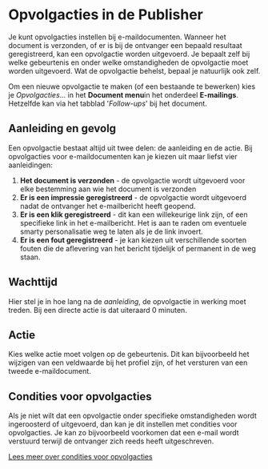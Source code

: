 # Opvolgacties in de Publisher

Je kunt opvolgacties instellen bij e-maildocumenten. Wanneer het document
is verzonden, of er is bij de ontvanger een bepaald resultaat
geregistreerd, kan een opvolgactie worden uitgevoerd. Je bepaalt zelf
bij welke gebeurtenis en onder welke omstandigheden de opvolgactie moet
worden uitgevoerd. Wat de opvolgactie behelst, bepaal je natuurlijk ook
zelf.

Om een nieuwe opvolgactie te maken (of een bestaande te bewerken) kies
je *Opvolgacties*... in het **Document menu**in het onderdeel
**E-mailings**. Hetzelfde kan via het tabblad '*Follow-ups*' bij het
document.

Aanleiding en gevolg
--------------------

Een opvolgactie bestaat altijd uit twee delen: de aanleiding en de
actie. Bij opvolgacties voor e-maildocumenten kan je kiezen uit maar
liefst vier aanleidingen:

1.  **Het document is verzonden** - de opvolgactie wordt uitgevoerd voor
    elke bestemming aan wie het document is verzonden
2.  **Er is een impressie geregistreerd** - de opvolgactie wordt
    uitgevoerd nadat de ontvanger het e-mailbericht heeft geopend.
3.  **Er is een klik geregistreerd** - dit kan een willekeurige link
    zijn, of een specifieke link in het e-mailbericht. Het is aan te
    raden om eventuele smarty personalisatie weg te laten als je de link
    invoert.
4.  **Er is een fout geregistreerd** - je kan kiezen uit verschillende
    soorten fouten die de aflevering van het bericht tijdelijk of
    permanent in de weg staan.

Wachttijd
---------

Hier stel je in hoe lang na de *aanleiding*, de opvolgactie in werking
moet treden. Bij een directe actie is dat uiteraard 0 minuten.

Actie
-----

Kies welke actie moet volgen op de gebeurtenis. Dit kan bijvoorbeeld het
wijzigen van een veldwaarde bij het profiel zijn, of het versturen van
een tweede e-maildocument.

Condities voor opvolgacties
---------------------------

Als je niet wilt dat een opvolgactie onder specifieke omstandigheden
wordt ingeroosterd of uitgevoerd, dan kan je dit instellen met condities
voor opvolgacties. Je kan zo bijvoorbeeld voorkomen dat een e-mail wordt
verstuurd terwijl de ontvanger zich reeds heeft uitgeschreven.

[Lees meer over condities voor
opvolgacties](./conditions-for-follow-ups.md)
